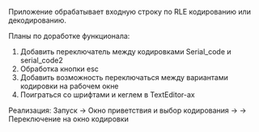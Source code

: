 Приложение обрабатывает входную строку по RLE кодированию или декодированию.

Планы по доработке функционала:
1. Добавить переключатель между кодировками Serial_code и serial_code2
2. Обработка кнопки esc
3. Добавить возможность переключаться между вариантами кодировки на 
	рабочем окне
4. Поиграться со шрифтами и кеглем в TextEditor-ах

Реализация:
Запуск -> Окно приветствия и выбор кодирования ->
-> Переключение на окно кодировки